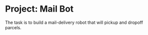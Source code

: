 # Project: Mail Bot
The task is to build a mail-delivery robot that will pickup and dropoff parcels.